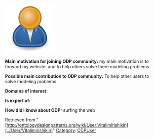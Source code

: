 [![Image:ODPUser.png](../images/a/a6/ODPUser.png)](../Image/ODPUser.png "Image:ODPUser.png")




  





__Main motivation for joining ODP community:__ my main motivation is to forward my website.
and to help others solve there modeling problems


__Possible main contribution to ODP community:__ To help other users to solve modeling problems


__Domains of interest:__


  



__Is expert of:__


  

__How did I know about ODP:__ surfing the web






Retrieved from "[http://ontologydesignpatterns.org/wiki/User:Vitalimirishjkin](../User/Vitalimirishjkin)"
 [Category](http://ontologydesignpatterns.org/wiki/Special:Categories "Special:Categories"): [ODPUser](../Category/ODPUser "Category:ODPUser")